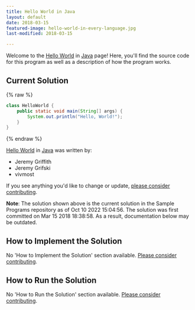 ```yaml
---
title: Hello World in Java
layout: default
date: 2018-03-15
featured-image: hello-world-in-every-language.jpg
last-modified: 2018-03-15

---
```


Welcome to the [Hello World](https://rzuckerm.github.io/sample-programs-website-copy/projects/hello-world) in [Java](https://rzuckerm.github.io/sample-programs-website-copy/languages/java) page! Here, you'll find the source code for this program as well as a description of how the program works.

## Current Solution

{% raw %}

```java
class HelloWorld {
    public static void main(String[] args) {
        System.out.println("Hello, World!");
    }
}
```

{% endraw %}

[Hello World](https://rzuckerm.github.io/sample-programs-website-copy/projects/hello-world) in [Java](https://rzuckerm.github.io/sample-programs-website-copy/languages/java) was written by:

- Jeremy Griffith
- Jeremy Grifski
- vivmost

If you see anything you'd like to change or update, [please consider contributing](https://github.com/TheRenegadeCoder/sample-programs).

**Note**: The solution shown above is the current solution in the Sample Programs repository as of Oct 10 2022 15:04:56. The solution was first committed on Mar 15 2018 18:38:58. As a result, documentation below may be outdated.

## How to Implement the Solution

No 'How to Implement the Solution' section available. [Please consider contributing](https://github.com/TheRenegadeCoder/sample-programs-website).

## How to Run the Solution

No 'How to Run the Solution' section available. [Please consider contributing](https://github.com/TheRenegadeCoder/sample-programs-website).